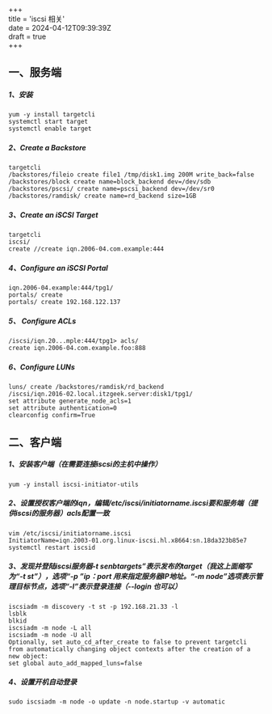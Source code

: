 +++  
title = 'iscsi 相关'  
date = 2024-04-12T09:39:39Z  
draft = true  
+++


## 一、服务端
##### 1、安装
```
yum -y install targetcli
systemctl start target
systemctl enable target
```
##### 2、Create a Backstore
```
targetcli
/backstores/fileio create file1 /tmp/disk1.img 200M write_back=false
/backstores/block create name=block_backend dev=/dev/sdb
/backstores/pscsi/ create name=pscsi_backend dev=/dev/sr0
/backstores/ramdisk/ create name=rd_backend size=1GB
```
##### 3、Create an iSCSI Target
```
targetcli
iscsi/
create //create iqn.2006-04.com.example:444
```
##### 4、Configure an iSCSI Portal
```
iqn.2006-04.example:444/tpg1/
portals/ create
portals/ create 192.168.122.137
```
##### 5、 Configure ACLs
```
/iscsi/iqn.20...mple:444/tpg1> acls/
create iqn.2006-04.com.example.foo:888
```
##### 6、Configure LUNs
```
luns/ create /backstores/ramdisk/rd_backend 
/iscsi/iqn.2016-02.local.itzgeek.server:disk1/tpg1/
set attribute generate_node_acls=1
set attribute authentication=0
clearconfig confirm=True
```
## 二、客户端
##### 1、安装客户端（在需要连接iscsi的主机中操作）
```
yum -y install iscsi-initiator-utils
```
##### 2、设置授权客户端的iqn，编辑/etc/iscsi/initiatorname.iscsi要和服务端（提供iscsi的服务器）acls配置一致
```
vim /etc/iscsi/initiatorname.iscsi
InitiatorName=iqn.2003-01.org.linux-iscsi.hl.x8664:sn.18da323b85e7
systemctl restart iscsid
```
##### 3、发现并登陆iscsi服务器-t senbtargets”表示发布的target（我这上面缩写为“-t st”），选项“-p ”ip：port  用来指定服务器IP地址。“-m node”选项表示管理目标节点，选项“-l”表示登录连接（--login 也可以）
```
iscsiadm -m discovery -t st -p 192.168.21.33 -l
lsblk
blkid
iscsiadm -m node -L all
iscsiadm -m node -U all
Optionally, set auto_cd_after_create to false to prevent targetcli from automatically changing object contexts after the creation of a new object:
set global auto_add_mapped_luns=false
```
##### 4、设置开机自动登录
```
sudo iscsiadm -m node -o update -n node.startup -v automatic 
```